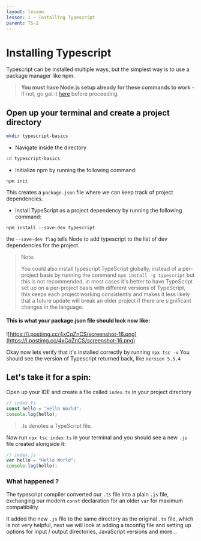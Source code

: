 ```yaml
---
layout: lesson
lesson: 1 - Installing Typescript
parent: TS-2
---
```


# Installing Typescript

Typescript can be installed multiple ways, but the simplest way is to use a package manager like npm.

> **You must have Node.js setup already for these commands to work** - If not, go get it [here](https://nodejs.org/en) before proceeding.

## Open up your terminal and create a project directory

```bash
mkdir typescript-basics
```

- Navigate inside the directory

```bash
cd typescript-basics
```

- Initialize npm by running the following command:

```
npm init
```

This creates a `package.json` file where we can keep track of project dependencies.

- Install TypeScript as a project dependency by running the following command:

```
npm install --save-dev typescript
```

the `--save-dev flag` tells Node to add typescript to the list of dev dependencies for the project.

> Note:
>
> You could also install typescript TypeScript globally, instead of a per-project basis by running the command `npm install -g typescript` but this is not recommended, in most cases it's better to have TypeScript set up on a per-project basis with different versions of TypeScript, this keeps each project working consistently and makes it less likely that a future update will break an older project if there are significant changes in the language.

#### This is what your package.json file should look now like:

![https://i.postimg.cc/4xCqZnCS/screenshot-16.png](https://i.postimg.cc/4xCqZnCS/screenshot-16.png)

Okay now lets verify that it's installed correctly by running `npx tsc -v` You should see the version of Typescript returned back, like `Version 5.5.4`

## Let's take it for a spin:

Open up your IDE and create a file called `index.ts` in your project directory

```ts twoslash
// index.ts
const hello = "Hello World";
console.log(hello);
```

> .ts denotes a TypeScript file.

Now run `npx tsc index.ts` in your terminal and you should see a new `.js` file created alongside it:

```js
// index.js
var hello = "Hello World";
console.log(hello);
```

### What happened ?

The typescript compiler converted our `.ts` file into a plain `.js` file, exchanging our modern `const` declaration for an older `var` for maximum compatibility.

It added the new `.js` file to the same directory as the original `.ts` file, which is not very helpful, next we will look at adding a tsconfig file and setting up options for input / output directories, JavaScript versions and more...
